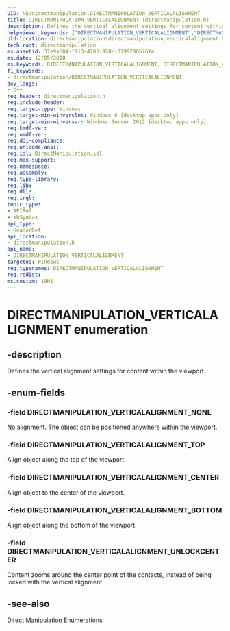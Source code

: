 ```yaml
---
UID: NE:directmanipulation.DIRECTMANIPULATION_VERTICALALIGNMENT
title: DIRECTMANIPULATION_VERTICALALIGNMENT (directmanipulation.h)
description: Defines the vertical alignment settings for content within the viewport.helpviewer_keywords: ["DIRECTMANIPULATION_VERTICALALIGNMENT","DIRECTMANIPULATION_VERTICALALIGNMENT enumeration [Direct Manipulation]","DIRECTMANIPULATION_VERTICALALIGNMENT_BOTTOM","DIRECTMANIPULATION_VERTICALALIGNMENT_CENTER","DIRECTMANIPULATION_VERTICALALIGNMENT_NONE","DIRECTMANIPULATION_VERTICALALIGNMENT_TOP","DIRECTMANIPULATION_VERTICALALIGNMENT_UNLOCKCENTER","directmanipulation.directmanipulation_verticalalignment","directmanipulation/DIRECTMANIPULATION_VERTICALALIGNMENT","directmanipulation/DIRECTMANIPULATION_VERTICALALIGNMENT_BOTTOM","directmanipulation/DIRECTMANIPULATION_VERTICALALIGNMENT_CENTER","directmanipulation/DIRECTMANIPULATION_VERTICALALIGNMENT_NONE","directmanipulation/DIRECTMANIPULATION_VERTICALALIGNMENT_TOP","directmanipulation/DIRECTMANIPULATION_VERTICALALIGNMENT_UNLOCKCENTER"]
old-location: directmanipulation\directmanipulation_verticalalignment.htm
tech.root: directmanipulation
ms.assetid: 37e9a604-f713-4203-928c-0799206b76fe
ms.date: 12/05/2018
ms.keywords: DIRECTMANIPULATION_VERTICALALIGNMENT, DIRECTMANIPULATION_VERTICALALIGNMENT enumeration [Direct Manipulation], DIRECTMANIPULATION_VERTICALALIGNMENT_BOTTOM, DIRECTMANIPULATION_VERTICALALIGNMENT_CENTER, DIRECTMANIPULATION_VERTICALALIGNMENT_NONE, DIRECTMANIPULATION_VERTICALALIGNMENT_TOP, DIRECTMANIPULATION_VERTICALALIGNMENT_UNLOCKCENTER, directmanipulation.directmanipulation_verticalalignment, directmanipulation/DIRECTMANIPULATION_VERTICALALIGNMENT, directmanipulation/DIRECTMANIPULATION_VERTICALALIGNMENT_BOTTOM, directmanipulation/DIRECTMANIPULATION_VERTICALALIGNMENT_CENTER, directmanipulation/DIRECTMANIPULATION_VERTICALALIGNMENT_NONE, directmanipulation/DIRECTMANIPULATION_VERTICALALIGNMENT_TOP, directmanipulation/DIRECTMANIPULATION_VERTICALALIGNMENT_UNLOCKCENTER
f1_keywords:
- directmanipulation/DIRECTMANIPULATION_VERTICALALIGNMENT
dev_langs:
- c++
req.header: directmanipulation.h
req.include-header: 
req.target-type: Windows
req.target-min-winverclnt: Windows 8 [desktop apps only]
req.target-min-winversvr: Windows Server 2012 [desktop apps only]
req.kmdf-ver: 
req.umdf-ver: 
req.ddi-compliance: 
req.unicode-ansi: 
req.idl: DirectManipulation.idl
req.max-support: 
req.namespace: 
req.assembly: 
req.type-library: 
req.lib: 
req.dll: 
req.irql: 
topic_type:
- APIRef
- kbSyntax
api_type:
- HeaderDef
api_location:
- directmanipulation.h
api_name:
- DIRECTMANIPULATION_VERTICALALIGNMENT
targetos: Windows
req.typenames: DIRECTMANIPULATION_VERTICALALIGNMENT
req.redist: 
ms.custom: 19H1
---
```


# DIRECTMANIPULATION_VERTICALALIGNMENT enumeration


## -description


Defines  the vertical alignment settings for content within the viewport.


## -enum-fields




### -field DIRECTMANIPULATION_VERTICALALIGNMENT_NONE

No alignment. The object can be positioned anywhere within the viewport.


### -field DIRECTMANIPULATION_VERTICALALIGNMENT_TOP

Align object along the top of the viewport.


### -field DIRECTMANIPULATION_VERTICALALIGNMENT_CENTER

Align object to the center of the viewport.


### -field DIRECTMANIPULATION_VERTICALALIGNMENT_BOTTOM

Align object along the bottom of the viewport.


### -field DIRECTMANIPULATION_VERTICALALIGNMENT_UNLOCKCENTER

Content zooms around the center point of the contacts, instead of being locked with the vertical alignment.


## -see-also




<a href="https://docs.microsoft.com/previous-versions/windows/desktop/directmanipulation/direct-manipulation-enumerations">Direct Manipulation Enumerations</a>
 

 

